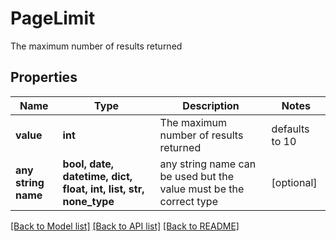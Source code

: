 # PageLimit

The maximum number of results returned

## Properties
Name | Type | Description | Notes
------------ | ------------- | ------------- | -------------
**value** | **int** | The maximum number of results returned | defaults to 10
**any string name** | **bool, date, datetime, dict, float, int, list, str, none_type** | any string name can be used but the value must be the correct type | [optional]

[[Back to Model list]](../README.md#documentation-for-models) [[Back to API list]](../README.md#documentation-for-api-endpoints) [[Back to README]](../README.md)


